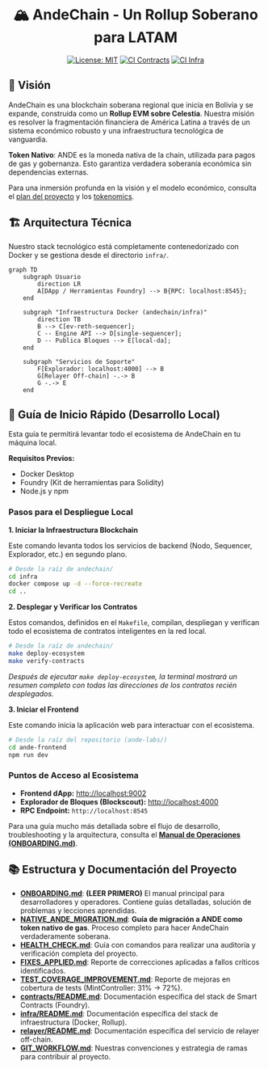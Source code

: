 <div align="center">

# 🏔️ AndeChain - Un Rollup Soberano para LATAM

[![License: MIT](https://img.shields.io/badge/License-MIT-yellow.svg)](https://opensource.org/licenses/MIT)
[![CI Contracts](https://github.com/munay-dev/ande-labs/actions/workflows/ci-cd.yml/badge.svg)](https://github.com/munay-dev/ande-labs/actions/workflows/ci-cd.yml)
[![CI Infra](https://github.com/munay-dev/ande-labs/actions/workflows/infra-ci-cd.yml/badge.svg)](https://github.com/munay-dev/ande-labs/actions/workflows/infra-ci-cd.yml)

</div>

## 🌟 Visión

AndeChain es una blockchain soberana regional que inicia en Bolivia y se expande, construida como un **Rollup EVM sobre Celestia**. Nuestra misión es resolver la fragmentación financiera de América Latina a través de un sistema económico robusto y una infraestructura tecnológica de vanguardia.

**Token Nativo**: ANDE es la moneda nativa de la chain, utilizada para pagos de gas y gobernanza. Esto garantiza verdadera soberanía económica sin dependencias externas.

Para una inmersión profunda en la visión y el modelo económico, consulta el [plan del proyecto](../planande.md) y los [tokenomics](../tokenomics.md).

## 🏗️ Arquitectura Técnica

Nuestro stack tecnológico está completamente contenedorizado con Docker y se gestiona desde el directorio `infra/`.

```mermaid
graph TD
    subgraph Usuario
        direction LR
        A[DApp / Herramientas Foundry] --> B{RPC: localhost:8545};
    end

    subgraph "Infraestructura Docker (andechain/infra)"
        direction TB
        B --> C[ev-reth-sequencer];
        C -- Engine API --> D[single-sequencer];
        D -- Publica Bloques --> E[local-da];
    end

    subgraph "Servicios de Soporte"
        F[Explorador: localhost:4000] --> B
        G[Relayer Off-chain] -.-> B
        G -.-> E
    end
```

## 🚀 Guía de Inicio Rápido (Desarrollo Local)

Esta guía te permitirá levantar todo el ecosistema de AndeChain en tu máquina local.

**Requisitos Previos:**
- Docker Desktop
- Foundry (Kit de herramientas para Solidity)
- Node.js y npm

### Pasos para el Despliegue Local

**1. Iniciar la Infraestructura Blockchain**

Este comando levanta todos los servicios de backend (Nodo, Sequencer, Explorador, etc.) en segundo plano.

```bash
# Desde la raíz de andechain/
cd infra
docker compose up -d --force-recreate
cd ..
```

**2. Desplegar y Verificar los Contratos**

Estos comandos, definidos en el `Makefile`, compilan, despliegan y verifican todo el ecosistema de contratos inteligentes en la red local.

```bash
# Desde la raíz de andechain/
make deploy-ecosystem
make verify-contracts
```
*Después de ejecutar `make deploy-ecosystem`, la terminal mostrará un resumen completo con todas las direcciones de los contratos recién desplegados.*

**3. Iniciar el Frontend**

Este comando inicia la aplicación web para interactuar con el ecosistema.

```bash
# Desde la raíz del repositorio (ande-labs/)
cd ande-frontend
npm run dev
```

### Puntos de Acceso al Ecosistema

-   **Frontend dApp:** [http://localhost:9002](http://localhost:9002)
-   **Explorador de Bloques (Blockscout):** [http://localhost:4000](http://localhost:4000)
-   **RPC Endpoint:** `http://localhost:8545`

Para una guía mucho más detallada sobre el flujo de desarrollo, troubleshooting y la arquitectura, consulta el **[Manual de Operaciones (ONBOARDING.md)](./ONBOARDING.md)**.

## 📚 Estructura y Documentación del Proyecto

-   **[ONBOARDING.md](./ONBOARDING.md)**: **(LEER PRIMERO)** El manual principal para desarrolladores y operadores. Contiene guías detalladas, solución de problemas y lecciones aprendidas.
-   **[NATIVE_ANDE_MIGRATION.md](./NATIVE_ANDE_MIGRATION.md)**: **Guía de migración a ANDE como token nativo de gas**. Proceso completo para hacer AndeChain verdaderamente soberana.
-   **[HEALTH_CHECK.md](./HEALTH_CHECK.md)**: Guía con comandos para realizar una auditoría y verificación completa del proyecto.
-   **[FIXES_APPLIED.md](./FIXES_APPLIED.md)**: Reporte de correcciones aplicadas a fallos críticos identificados.
-   **[TEST_COVERAGE_IMPROVEMENT.md](./TEST_COVERAGE_IMPROVEMENT.md)**: Reporte de mejoras en cobertura de tests (MintController: 31% → 72%).
-   **[contracts/README.md](./contracts/README.md)**: Documentación específica del stack de Smart Contracts (Foundry).
-   **[infra/README.md](./infra/README.md)**: Documentación específica del stack de infraestructura (Docker, Rollup).
-   **[relayer/README.md](./relayer/README.md)**: Documentación específica del servicio de relayer off-chain.
-   **[GIT_WORKFLOW.md](./GIT_WORKFLOW.md)**: Nuestras convenciones y estrategia de ramas para contribuir al proyecto.
